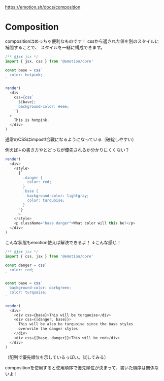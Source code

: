 https://emotion.sh/docs/composition

# Composition

compositionはめっちゃ便利なものです！
cssから返された値を別のスタイルに補間することで、
スタイルを一緒に構成できます。

```js
/** @jsx jsx */
import { jsx, css } from '@emotion/core'

const base = css`
  color: hotpink;
`

render(
  <div
    css={css`
      ${base};
      background-color: #eee;
    `}
  >
    This is hotpink.
  </div>
)
```

通常のCSSはimpost!合戦になるようになっている（破綻しやすい）

例えば↓の書き方やとどっちが優先されるか分かりにくくない？

```js
render(
  <div>
    <style>
      {`
        .danger {
          color: red;
        }
        .base {
          background-color: lightgray;
          color: turquoise;
        }
      `}
      >
    </style>
    <p className="base danger">What color will this be?</p>
  </div>
)
```

こんな状態もemotion使えば解決できるよ！
↓こんな感じ！

```js
/** @jsx jsx */
import { css, jsx } from '@emotion/core'

const danger = css`
  color: red;
`

const base = css`
  background-color: darkgreen;
  color: turquoise;
`

render(
  <div>
    <div css={base}>This will be turquoise</div>
    <div css={[danger, base]}>
      This will be also be turquoise since the base styles
      overwrite the danger styles.
    </div>
    <div css={[base, danger]}>This will be red</div>
  </div>
)
```
（配列で優先順位を示しているっぽい。試してみる）

compositionを使用すると使用順序で優先順位が決まって、書いた順序は関係ないよ！